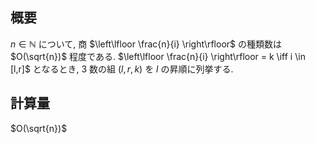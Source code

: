 ## 概要
$n \in \mathbb{N}$ について, 商 $\left\lfloor \frac{n}{i} \right\rfloor$ の種類数は $O(\sqrt{n})$ 程度である. $\left\lfloor \frac{n}{i} \right\rfloor = k \iff i \in [l,r]$ となるとき, 3 数の組 $(l,r,k)$ を $l$ の昇順に列挙する.

## 計算量
$O(\sqrt{n})$